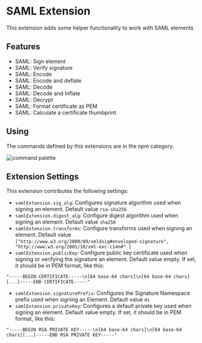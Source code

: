 # SAML Extension

This extension adds some helper functionality to work with SAML elements

## Features

* SAML: Sign element
* SAML: Verify signature
* SAML: Encode
* SAML: Encode and deflate
* SAML: Decode
* SAML: Decode and Inflate
* SAML: Decrypt
* SAML: Format certificate as PEM
* SAML: Calculate a certificate thumbprint

## Using

The commands defined by this extensions are in the npm category.

![command palette](images/cmds.png)

## Extension Settings

This extension contributes the following settings:

- `samlExtension.sig_alg`: Configures signature algorithm used when signing an element. Default value `rsa-sha256`
- `samlExtension.digest_alg`: Configure digest algorithm used when signing an element. Default value `sha256` 
- `samlExtension.transforms`: Configure transforms used when signing an element. Default value `["http://www.w3.org/2000/09/xmldsig#enveloped-signature", "http://www.w3.org/2001/10/xml-exc-c14n#" ]`
- `samlExtension.publicKey`: Configure public key certificate used when signing or verifying the signature an element. Default value empty. If set, it should be in PEM format, like this:
```
"-----BEGIN CERTIFICATE-----\n[64 base-64 chars]\n[64 base-64 chars][...]-----END CERTIFICATE-----"
```
- `samlExtension.signaturePrefix`: Configures the Signature Namespace prefix used when signing an Element. Default value `ds`
- `samlExtension.privateKey`: Configures a default private key used when signing an element. Default value empty. If set, it should be in PEM format, like this:
```
"-----BEGIN RSA PRIVATE KEY-----\n[64 base-64 chars]\n[64 base-64 chars][...]-----END RSA PRIVATE KEY-----"
```
